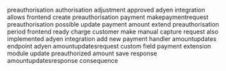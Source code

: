 preauthorisation authorisation adjustment approved adyen integration allows frontend create preauthorisation payment makepaymentrequest preauthorisation possible update payment amount extend preauthorisation period frontend ready charge customer make manual capture request also implemented adyen integration add new payment handler amountupdates endpoint adyen amountupdatesrequest custom field payment extension module update preauthorized amount save response amountupdatesresponse consequence